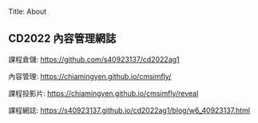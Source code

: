 Title: About

## CD2022 內容管理網誌

課程倉儲: <a href="https://github.com/s40923137/cd2022ag1">https://github.com/s40923137/cd2022ag1</a>

內容管理: <a href="https://chiamingyen.github.io/cmsimfly/">https://chiamingyen.github.io/cmsimfly/</a>

課程投影片: <a href="https://chiamingyen.github.io/cmsimfly/reveal">https://chiamingyen.github.io/cmsimfly/reveal</a>

課程網誌: <a href="https://s40923137.github.io/cd2022ag1/blog/index.html">https://s40923137.github.io/cd2022ag1/blog/w6_40923137.html</a>








